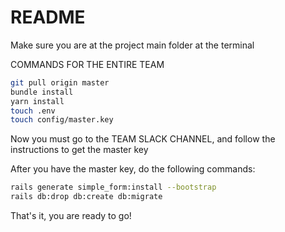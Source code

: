 # README

Make sure you are at the project main folder at the terminal

COMMANDS FOR THE ENTIRE TEAM

```bash
git pull origin master
bundle install
yarn install
touch .env
touch config/master.key
```
Now you must go to the TEAM SLACK CHANNEL, and follow the instructions to get the master key

After you have the master key, do the following commands:

```bash
rails generate simple_form:install --bootstrap
rails db:drop db:create db:migrate
```

That's it, you are ready to go!

